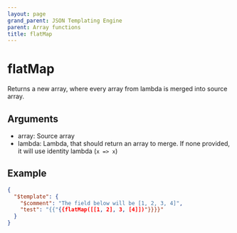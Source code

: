 ```yaml
---
layout: page
grand_parent: JSON Templating Engine
parent: Array functions
title: flatMap
---
```


# flatMap

Returns a new array, where every array from lambda is merged into source array.

## Arguments

 - array: Source array
 - lambda: Lambda, that should return an array to merge. If none provided, it will use identity lambda (`x => x`)

## Example

```json
{
  "$template": {
    "$comment": "The field below will be [1, 2, 3, 4]",
    "test": "{{"{{flatMap([[1, 2], 3, [4]])"}}}}"
  }
}
```
